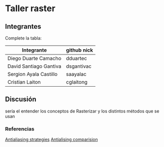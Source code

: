 # Taller raster

## Integrantes

Complete la tabla:

| Integrante | github nick |
|------------|-------------|
|   Diego Duarte Camacho         |   dduartec          |
|   David Santiago Gantiva         |   dsgantivac          |
|   Sergion Ayala Castillo         |   saayalac         |
|   Cristian Laiton         |   cglaitong          |


## Discusión

 sería el entender los conceptos de Rasterizar y los distintos métodos que se usan
 
 ### Referencias 
 [Antialiasing strategies](https://web.cs.wpi.edu/~matt/courses/cs563/talks/antialiasing/methods.html)
 [Antialising comparision](https://sapphirenation.net/anti-aliasing-comparison-performance-quality/)

